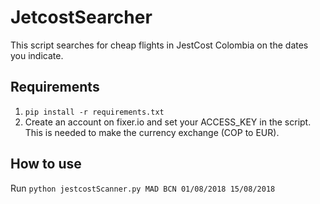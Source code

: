 # JetcostSearcher

This script searches for cheap flights in JestCost Colombia on the dates you indicate.

## Requirements

1. `pip install -r requirements.txt`
2. Create an account on fixer.io and set your ACCESS_KEY in the script. This is needed to make the currency exchange (COP to EUR).

## How to use

Run
`python jestcostScanner.py MAD BCN 01/08/2018 15/08/2018`
